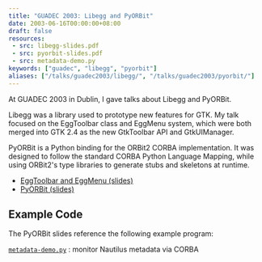 ```yaml
---
title: "GUADEC 2003: Libegg and PyORBit"
date: 2003-06-16T00:00:00+08:00
draft: false
resources:
 - src: libegg-slides.pdf
 - src: pyorbit-slides.pdf
 - src: metadata-demo.py
keywords: ["guadec", "libegg", "pyorbit"]
aliases: ["/talks/guadec2003/libegg/", "/talks/guadec2003/pyorbit/"]
---
```


At GUADEC 2003 in Dublin, I gave talks about Libegg and PyORBit.

<!--more-->

Libegg was a library used to prototype new features for GTK.  My talk
focused on the EggToolbar class and EggMenu system, which were both
merged into GTK 2.4 as the new GtkToolbar API and GtkUIManager.

PyORBit is a Python binding for the ORBit2 CORBA implementation.  It
was designed to follow the standard CORBA Python Language Mapping,
while using ORBit2's type libraries to generate stubs and skeletons at
runtime.

* [EggToolbar and EggMenu (slides)](libegg-slides.pdf)
* [PyORBit (slides)](pyorbit-slides.pdf)

## Example Code

The PyORBit slides reference the following example program:

[`metadata-demo.py`](metadata-demo.py)
: monitor Nautilus metadata via CORBA
